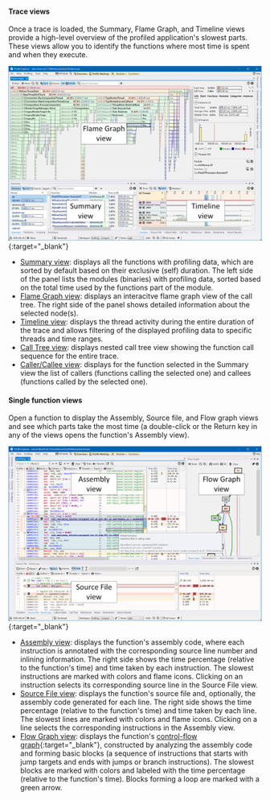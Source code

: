 #### Trace views

Once a trace is loaded, the Summary, Flame Graph, and Timeline views provide a high-level overview of the profiled application's slowest parts. These views allow you to identify the functions where most time is spent and when they execute.

[![Profiling UI screenshot](img/profiling-ui-labels.png)](img/profiling-ui_1998x1377.png){:target="_blank"}

- [Summary view](summary-panel.md): displays all the functions with profiling data, which are sorted by default based on their exclusive (self) duration. The left side of the panel lists the modules (binaries) with profiling data, sorted based on the total time used by the functions part of the module.
- [Flame Graph view](flame-graph-panel.md): displays an interacitve flame graph view of the call tree. The right side of the panel shows detailed information about the selected node(s).
- [Timeline view](timeline-panel.md): displays the thread activity during the entire duration of the trace and allows filtering of the displayed profiling data to specific threads and time ranges.
- [Call Tree view](call-tree-panel.md): displays nested call tree view showing the function call sequence for the entire trace.
- [Caller/Callee view](caller-panel.md): displays for the function selected in the Summary view the list of callers (functions calling the selected one) and callees (functions called by the selected one).

#### Single function views

Open a function to display the Assembly, Source file, and Flow graph views and see which parts take the most time (a double-click or the Return key in any of the views opens the function's Assembly view).

[![Profiling UI screenshot](img/profiling-ui2-labels.png)](img/profiling-ui2_1998x1377.png){:target="_blank"}

- [Assembly view](assembly-view.md): displays the function's assembly code, where each instruction is annotated with the corresponding source line number and inlining information. The right side shows the time percentage (relative to the function's time) and time taken by each instruction. The slowest instructions are marked with colors and flame icons. Clicking on an instruction selects its corresponding source line in the Source File view.
- [Source File view](source-panel.md): displays the function's source file and, optionally, the assembly code generated for each line. The right side shows the time percentage (relative to the function's time) and time taken by each line. The slowest lines are marked with colors and flame icons. Clicking on a line selects the corresponding instructions in the Assembly view.
- [Flow Graph view](source-panel.md): displays the function's [control-flow graph](https://en.wikipedia.org/wiki/Control-flow_graph){:target="_blank"}, constructed by analyzing the assembly code and forming basic blocks (a sequence of instructions that starts with jump targets and ends with jumps or branch instructions). The slowest blocks are marked with colors and labeled with the time percentage (relative to the function's time). Blocks forming a loop are marked with a green arrow.